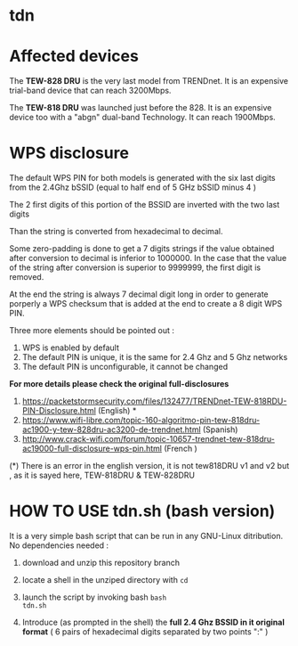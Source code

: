 # tdn

# **Affected devices**

The **TEW-828 DRU** is the very last model from TRENDnet. It is an expensive trial-band device that can reach 3200Mbps.

The **TEW-818 DRU** was launched just before the 828. It is an expensive device too with a "abgn" dual-band Technology. It can reach 1900Mbps.   

# **WPS disclosure**

  The default WPS PIN for both models is generated with the six last digits from the 2.4Ghz bSSID (equal to half end of 5 GHz bSSID minus 4 )
  
  The 2 first digits of this portion of the BSSID are inverted with the two last digits
  
  Than the string is converted from hexadecimal to decimal.
  
  Some zero-padding is done to get a 7 digits strings if the value obtained after conversion to decimal is inferior to 1000000.
  In the case that the value of the string after conversion is superior to 9999999, the first digit is removed.
  
  At the end the string is always 7 decimal digit long in order to generate porperly a WPS checksum that is added at the end to create a 8 digit WPS PIN.
  
  Three more elements should be pointed out :  
  1. WPS is enabled by default
  2. The default PIN is unique, it is the same for 2.4 Ghz and 5 Ghz networks  
  3. The default PIN is unconfigurable, it cannot be changed
  
**For more details please check the original full-disclosures**

  1. https://packetstormsecurity.com/files/132477/TRENDnet-TEW-818RDU-PIN-Disclosure.html (English) *
  2. https://www.wifi-libre.com/topic-160-algoritmo-pin-tew-818dru-ac1900-y-tew-828dru-ac3200-de-trendnet.html (Spanish)
  3. http://www.crack-wifi.com/forum/topic-10657-trendnet-tew-818dru-ac19000-full-disclosure-wps-pin.html (French ) 
  
(*) There is an error in the english version, it is not tew818DRU v1 and v2 but , as it is sayed here, TEW-818DRU & TEW-828DRU

# **HOW TO USE tdn.sh** (bash version)

It is a very simple bash script that can be run in any GNU-Linux ditribution. No dependencies needed :

1. download and unzip this repository branch

2. locate a shell in the unziped directory with <code>cd</code>

3. launch the script by invoking bash <code>bash tdn.sh</code>

4. Introduce (as prompted in the shell) the **full 2.4 Ghz BSSID in it original format** ( 6 pairs of hexadecimal digits separated by two points ":" ) 
